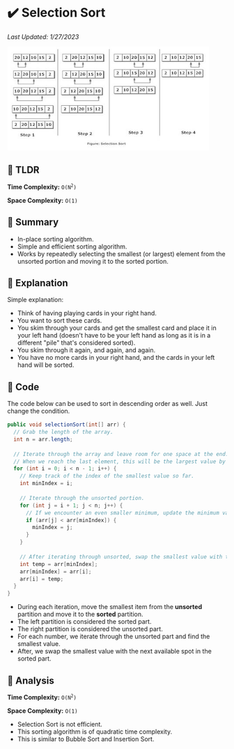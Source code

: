# :heavy_check_mark: Selection Sort
*Last Updated: 1/27/2023*

![Image of the selection sort algorithm](../images/sorting/selection-sort/selection-sort.png)

## :round_pushpin: TLDR
**Time Complexity:** <code>O(N<sup>2</sup>)</code>

**Space Complexity:** `O(1)`

## :round_pushpin: Summary
- In-place sorting algorithm.
- Simple and efficient sorting algorithm.
- Works by repeatedly selecting the smallest (or largest) element from the unsorted portion and moving it to the sorted portion.

## :round_pushpin: Explanation
Simple explanation:
- Think of having playing cards in your right hand.
- You want to sort these cards.
- You skim through your cards and get the smallest card and place it in your left hand (doesn't have to be your left hand as long as it is in a different "pile" that's considered sorted).
- You skim through it again, and again, and again.
- You have no more cards in your right hand, and the cards in your left hand will be sorted.

## :round_pushpin: Code
The code below can be used to sort in descending order as well. Just change the condition.
```java
public void selectionSort(int[] arr) {
  // Grab the length of the array.
  int n = arr.length;

  // Iterate through the array and leave room for one space at the end.
  // When we reach the last element, this will be the largest value by default.
  for (int i = 0; i < n - 1; i++) {
    // Keep track of the index of the smallest value so far.
    int minIndex = i;

    // Iterate through the unsorted portion.
    for (int j = i + 1; j < n; j++) {
      // If we encounter an even smaller minimum, update the minimum value's index.
      if (arr[j] < arr[minIndex]) {
        minIndex = j;
      }
    }

    // After iterating through unsorted, swap the smallest value with the value at position 'i'.
    int temp = arr[minIndex];
    arr[minIndex] = arr[i];
    arr[i] = temp;
  }
}
```
- During each iteration, move the smallest item from the **unsorted** partition and move it to the **sorted** partition.
- The left partition is considered the sorted part.
- The right partition is considered the unsorted part.
- For each number, we iterate through the unsorted part and find the smallest value.
- After, we swap the smallest value with the next available spot in the sorted part.

## :round_pushpin: Analysis
**Time Complexity:** <code>O(N<sup>2</sup>)</code>

**Space Complexity:** `O(1)`
- Selection Sort is not efficient.
- This sorting algorithm is of quadratic time complexity.
- This is similar to Bubble Sort and Insertion Sort.
